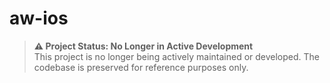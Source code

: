 # aw-ios

> **⚠️ Project Status: No Longer in Active Development**  
> This project is no longer being actively maintained or developed. The codebase is preserved for reference purposes only.

